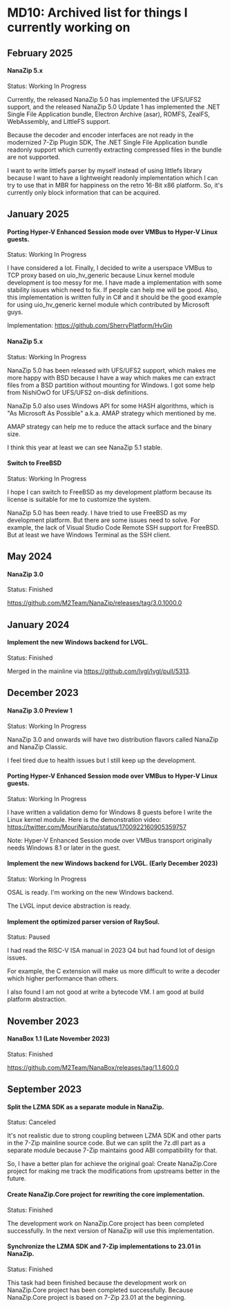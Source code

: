 ﻿# MD10: Archived list for things I currently working on

## February 2025

#### NanaZip 5.x

Status: Working In Progress

Currently, the released NanaZip 5.0 has implemented the UFS/UFS2 support, and
the released NanaZip 5.0 Update 1 has implemented the .NET Single File
Application bundle, Electron Archive (asar), ROMFS, ZealFS, WebAssembly, and
LittleFS support.

Because the decoder and encoder interfaces are not ready in the modernized 7-Zip
Plugin SDK, The .NET Single File Application bundle readonly support which
currently extracting compressed files in the bundle are not supported.

I want to write littlefs parser by myself instead of using littlefs library
because I want to have a lightweight readonly implementation which I can try
to use that in MBR for happiness on the retro 16-Bit x86 platform. So, it's
currently only block information that can be acquired.

## January 2025

#### Porting Hyper-V Enhanced Session mode over VMBus to Hyper-V Linux guests.

Status: Working In Progress

I have considered a lot. Finally, I decided to write a userspace VMBus to TCP
proxy based on uio_hv_generic because Linux kernel module development is too
messy for me. I have made a implementation with some stability issues which
need to fix. If people can help me will be good. Also, this implementation is
written fully in C# and it should be the good example for using uio_hv_generic
kernel module which contributed by Microsoft guys.

Implementation: https://github.com/SherryPlatform/HvGin

#### NanaZip 5.x

Status: Working In Progress

NanaZip 5.0 has been released with UFS/UFS2 support, which makes me more happy
with BSD because I have a way which makes me can extract files from a BSD
partition without mounting for Windows. I got some help from NishiOwO for
UFS/UFS2 on-disk definitions.

NanaZip 5.0 also uses Windows API for some HASH algorithms, which is "As
Microsoft As Possible" a.k.a. AMAP strategy which mentioned by me.

AMAP strategy can help me to reduce the attack surface and the binary size.

I think this year at least we can see NanaZip 5.1 stable.

#### Switch to FreeBSD

Status: Working In Progress

I hope I can switch to FreeBSD as my development platform because its license is
suitable for me to customize the system.

NanaZip 5.0 has been ready. I have tried to use FreeBSD as my development
platform. But there are some issues need to solve. For example, the lack of
Visual Studio Code Remote SSH support for FreeBSD. But at least we have Windows
Terminal as the SSH client.

## May 2024

#### NanaZip 3.0

Status: Finished

https://github.com/M2Team/NanaZip/releases/tag/3.0.1000.0

## January 2024

#### Implement the new Windows backend for LVGL.

Status: Finished

Merged in the mainline via https://github.com/lvgl/lvgl/pull/5313.

## December 2023

#### NanaZip 3.0 Preview 1

Status: Working In Progress

NanaZip 3.0 and onwards will have two distribution flavors called NanaZip and
NanaZip Classic.

I feel tired due to health issues but I still keep up the development.

#### Porting Hyper-V Enhanced Session mode over VMBus to Hyper-V Linux guests.

Status: Working In Progress

I have written a validation demo for Windows 8 guests before I write the Linux
kernel module. Here is the demonstration video:
https://twitter.com/MouriNaruto/status/1700922160905359757

Note: Hyper-V Enhanced Session mode over VMBus transport originally needs
Windows 8.1 or later in the guest.

#### Implement the new Windows backend for LVGL. (Early December 2023)

Status: Working In Progress

OSAL is ready. I'm working on the new Windows backend.

The LVGL input device abstraction is ready.

#### Implement the optimized parser version of RaySoul.

Status: Paused

I had read the RISC-V ISA manual in 2023 Q4 but had found lot of design issues.

For example, the C extension will make us more difficult to write a decoder
which higher performance than others.

I also found I am not good at write a bytecode VM. I am good at build platform 
abstraction.

## November 2023

#### NanaBox 1.1 (Late November 2023)

Status: Finished

https://github.com/M2Team/NanaBox/releases/tag/1.1.600.0

## September 2023

#### Split the LZMA SDK as a separate module in NanaZip. 

Status: Canceled

It's not realistic due to strong coupling between LZMA SDK and other parts in
the 7-Zip mainline source code. But we can split the 7z.dll part as a separate
module because 7-Zip maintains good ABI compatibility for that.

So, I have a better plan for achieve the original goal: Create NanaZip.Core
project for making me track the modifications from upstreams better in the
future.

#### Create NanaZip.Core project for rewriting the core implementation.

Status: Finished

The development work on NanaZip.Core project has been completed successfully.
In the next version of NanaZip will use this implementation.

#### Synchronize the LZMA SDK and 7-Zip implementations to 23.01 in NanaZip.

Status: Finished

This task had been finished because the development work on NanaZip.Core project
has been completed successfully. Because NanaZip.Core project is based on 7-Zip
23.01 at the beginning.
